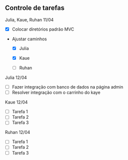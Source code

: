 
## Controle de tarefas

Julia, Kaue, Ruhan 11/04

- [X] Colocar diretórios padrão MVC

- Ajustar caminhos

    - [x] Julia
    - [x] Kaue
    - [ ] Ruhan


Julia 12/04

- [ ] Fazer integração com banco de dados na página admin
- [ ] Resolver integração com o carrinho do kaye

Kaue 12/04

- [ ] Tarefa 1
- [ ] Tarefa 2
- [ ] Tarefa 3

Ruhan 12/04

- [ ] Tarefa 1
- [ ] Tarefa 2
- [ ] Tarefa 3
